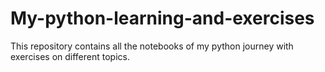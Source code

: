 # My-python-learning-and-exercises
This repository contains all the notebooks of my python journey with exercises on different topics.
